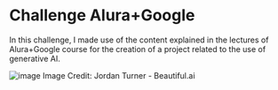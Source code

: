 # Challenge Alura+Google
In this challenge, I made use of the content explained in the lectures of Alura+Google course for the creation of a project related to the use of generative AI.

![image](https://github.com/PieCic/Challenge-Alura-Google/assets/169472125/e0230873-532e-4eaa-a99d-2fc977bfc7e5)
Image Credit: Jordan Turner - Beautiful.ai
